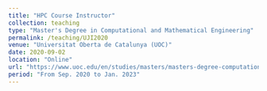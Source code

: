 ```yaml
---
title: "HPC Course Instructor"
collection: teaching
type: "Master's Degree in Computational and Mathematical Engineering"
permalink: /teaching/UJI2020
venue: "Universitat Oberta de Catalunya (UOC)"
date: 2020-09-02
location: "Online"
url: "https://www.uoc.edu/en/studies/masters/masters-degree-computational-mathematical-engineering"
period: "From Sep. 2020 to Jan. 2023"
---
```


